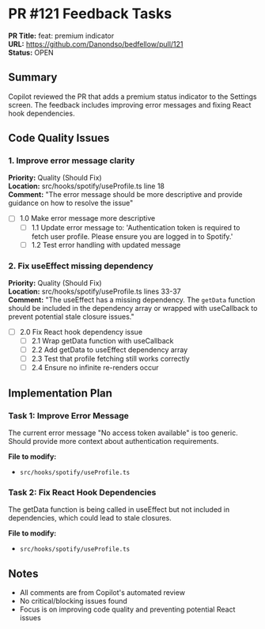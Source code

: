 # PR #121 Feedback Tasks

**PR Title:** feat: premium indicator  
**URL:** https://github.com/Danondso/bedfellow/pull/121  
**Status:** OPEN

## Summary

Copilot reviewed the PR that adds a premium status indicator to the Settings screen. The feedback includes improving error messages and fixing React hook dependencies.

## Code Quality Issues

### 1. Improve error message clarity

**Priority:** Quality (Should Fix)  
**Location:** src/hooks/spotify/useProfile.ts line 18  
**Comment:** "The error message should be more descriptive and provide guidance on how to resolve the issue"

- [ ] 1.0 Make error message more descriptive
  - [ ] 1.1 Update error message to: 'Authentication token is required to fetch user profile. Please ensure you are logged in to Spotify.'
  - [ ] 1.2 Test error handling with updated message

### 2. Fix useEffect missing dependency

**Priority:** Quality (Should Fix)  
**Location:** src/hooks/spotify/useProfile.ts lines 33-37  
**Comment:** "The useEffect has a missing dependency. The `getData` function should be included in the dependency array or wrapped with useCallback to prevent potential stale closure issues."

- [ ] 2.0 Fix React hook dependency issue
  - [ ] 2.1 Wrap getData function with useCallback
  - [ ] 2.2 Add getData to useEffect dependency array
  - [ ] 2.3 Test that profile fetching still works correctly
  - [ ] 2.4 Ensure no infinite re-renders occur

## Implementation Plan

### Task 1: Improve Error Message

The current error message "No access token available" is too generic. Should provide more context about authentication requirements.

**File to modify:**

- `src/hooks/spotify/useProfile.ts`

### Task 2: Fix React Hook Dependencies

The getData function is being called in useEffect but not included in dependencies, which could lead to stale closures.

**File to modify:**

- `src/hooks/spotify/useProfile.ts`

## Notes

- All comments are from Copilot's automated review
- No critical/blocking issues found
- Focus is on improving code quality and preventing potential React issues
